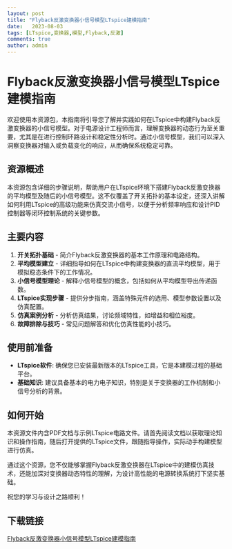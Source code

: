 ```yaml
---
layout: post
title: "Flyback反激变换器小信号模型LTspice建模指南"
date:   2023-08-03
tags: [LTspice,变换器,模型,Flyback,反激]
comments: true
author: admin
---
```

# Flyback反激变换器小信号模型LTspice建模指南

欢迎使用本资源包，本指南将引导您了解并实践如何在LTspice中构建Flyback反激变换器的小信号模型。对于电源设计工程师而言，理解变换器的动态行为至关重要，尤其是在进行控制环路设计和稳定性分析时。通过小信号模型，我们可以深入洞察变换器对输入或负载变化的响应，从而确保系统稳定可靠。

## 资源概述

本资源包含详细的步骤说明，帮助用户在LTspice环境下搭建Flyback反激变换器的平均模型及随后的小信号模型。这不仅覆盖了开关拓扑的基本设定，还深入讲解如何利用LTspice的高级功能来仿真交流小信号，以便于分析频率响应和设计PID控制器等闭环控制系统的关键参数。

## 主要内容

1. **开关拓扑基础** - 简介Flyback反激变换器的基本工作原理和电路结构。
2. **平均模型建立** - 详细指导如何在LTspice中构建变换器的直流平均模型，用于模拟稳态条件下的工作情况。
3. **小信号模型理论** - 解释小信号模型的概念，包括如何从平均模型导出传递函数。
4. **LTspice实现步骤** - 提供分步指南，涵盖特殊元件的选用、模型参数设置以及仿真配置。
5. **仿真案例分析** - 分析仿真结果，讨论频域特性，如增益和相位裕度。
6. **故障排除与技巧** - 常见问题解答和优化仿真性能的小技巧。

## 使用前准备

- **LTspice软件**: 确保您已安装最新版本的LTspice工具，它是本建模过程的基础平台。
- **基础知识**: 建议具备基本的电力电子知识，特别是关于变换器的工作机制和小信号分析的背景。

## 如何开始

本资源文件内含PDF文档与示例LTspice电路文件。请首先阅读文档以获取理论知识和操作指南，随后打开提供的LTspice文件，跟随指导操作，实际动手构建模型进行仿真。

通过这个资源，您不仅能够掌握Flyback反激变换器在LTspice中的建模仿真技术，还能加深对变换器动态特性的理解，为设计高性能的电源转换系统打下坚实基础。

祝您的学习与设计之路顺利！

## 下载链接

[Flyback反激变换器小信号模型LTspice建模指南](https://pan.quark.cn/s/0315c4e752c0)